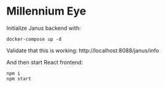 # Millennium Eye

Initialize Janus backend with:

```
docker-compose up -d
```

Validate that this is working: http://localhost:8088/janus/info

And then start React frontend:

```
npm i
npm start
```
